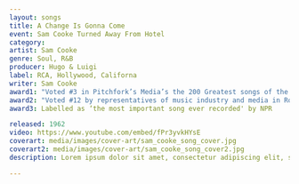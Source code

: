 ```yaml
---
layout: songs
title: A Change Is Gonna Come
event: Sam Cooke Turned Away From Hotel 
category:
artist: Sam Cooke
genre: Soul, R&B
producer: Hugo & Luigi
label: RCA, Hollywood, Californa
writer: Sam Cooke
award1: "Voted #3 in Pitchfork’s Media’s the 200 Greatest songs of the 1960s"
award2: "Voted #12 by representatives of music industry and media in Rolling Stone’s Greatest Songs of   All Time"
award3: Labelled as ‘the most important song ever recorded' by NPR

released: 1962
video: https://www.youtube.com/embed/fPr3yvkHYsE
coverart: media/images/cover-art/sam_cooke_song_cover.jpg 
coverart2: media/images/cover-art/sam_cooke_song_cover2.jpg 
description: Lorem ipsum dolor sit amet, consectetur adipiscing elit, sed do eiusmod tempor incididunt ut labore et dolore magna aliqua. Semper quis lectus nulla at volutpat diam ut venenatis tellusLorem ipsum dolor sit amet, consectetur adipiscing elit, sed do eiusmod tempor incididunt ut labore et dolore magna aliqua. Semper quis lectus nulla at volutpat diam ut venenatis tellus

---
```

